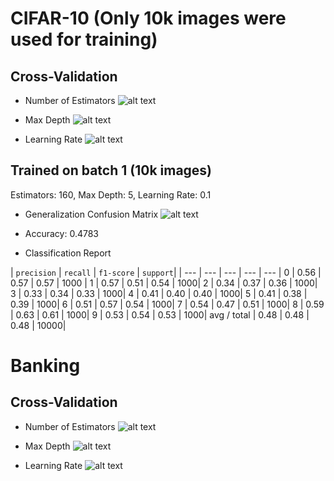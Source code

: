 # CIFAR-10 (Only 10k images were used for training)


## Cross-Validation 
* Number of Estimators
![alt text](https://raw.githubusercontent.com/adijo/fundamentals-of-ml-project-fall-2018/tree/master/gbdt/figures/cifar_n_estimators_cv.png)

* Max Depth
![alt text](https://raw.githubusercontent.com/adijo/fundamentals-of-ml-project-fall-2018/tree/master/gbdt/figures/cifar_max_depth_cv.png)

* Learning Rate
![alt text](https://raw.githubusercontent.com/adijo/fundamentals-of-ml-project-fall-2018/tree/master/gbdt/figures/cifar_learning_rate_cv.png)

## Trained on batch 1 (10k images)
Estimators: 160, Max Depth: 5, Learning Rate: 0.1
* Generalization Confusion Matrix
![alt text](https://raw.githubusercontent.com/adijo/fundamentals-of-ml-project-fall-2018/tree/master/gbdt/figures/cifar_generalization_confusion_matrix.png)

* Accuracy: 0.4783
* Classification Report

| `precision` |     `recall`  | `f1-score`  |  `support`|
| --- | --- | --- | --- | --- |
0  |     0.56  |    0.57 |      0.57 |      1000 |
1   |    0.57  |    0.51  |    0.54 |     1000|
2   |    0.34  |    0.37   |   0.36 |     1000|
3  |     0.33  |    0.34  |    0.33 |     1000|
4  |     0.41  |    0.40  |    0.40 |     1000|
5  |     0.41 |     0.38  |    0.39  |    1000|
6  |     0.51  |    0.57  |    0.54  |    1000|
7   |    0.54  |    0.47   |   0.51  |    1000|
8  |     0.59  |    0.63  |    0.61  |    1000|
9   |    0.53  |    0.54 |     0.53 |     1000|
avg / total     |  0.48   |   0.48   |   0.48   |  10000|

# Banking

## Cross-Validation 
* Number of Estimators
![alt text](https://raw.githubusercontent.com/adijo/fundamentals-of-ml-project-fall-2018/tree/master/gbdt/figures/banking_n_estimators_cv.png)

* Max Depth
![alt text](https://raw.githubusercontent.com/adijo/fundamentals-of-ml-project-fall-2018/tree/master/gbdt/figures/banking_max_depth_cv.png)

* Learning Rate
![alt text](https://raw.githubusercontent.com/adijo/fundamentals-of-ml-project-fall-2018/tree/master/gbdt/figures/banking_learning_rate_cv.png)





